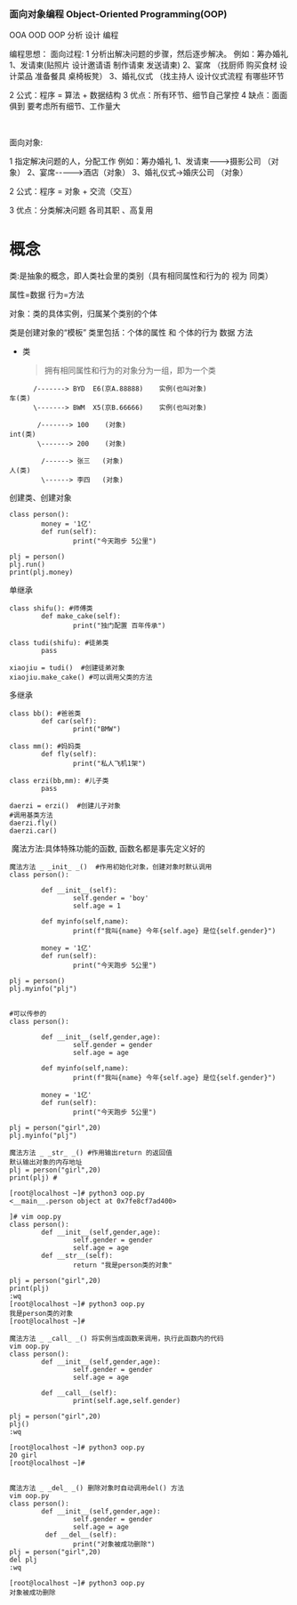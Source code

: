 ### 面向对象编程 Object-Oriented Programming(OOP)

OOA    OOD   OOP 
 分析    设计    编程



编程思想： 
					 面向过程:
1 分析出解决问题的步骤，然后逐步解决。
		  	 例如：筹办婚礼
				1、发请柬(贴照片  设计邀请语  制作请柬  发送请柬)
				2、宴席	（找厨师 购买食材  设计菜品  准备餐具  桌椅板凳）
				3、婚礼仪式 （找主持人 设计仪式流程 有哪些环节

2 公式：程序 = 算法 + 数据结构
3 优点：所有环节、细节自己掌控
4 缺点：面面俱到 要考虑所有细节、工作量大







​					

面向对象: 

1 指定解决问题的人，分配工作
	                例如：筹办婚礼
								1、发请柬--->摄影公司 （对象）
								2、宴席----->酒店（对象）
								3、婚礼仪式->婚庆公司  （对象）

2 公式：程序 = 对象 + 交流（交互）

3 优点：分类解决问题 各司其职 、高复用

# 概念


类:是抽象的概念，即人类社会里的类别（具有相同属性和行为的 视为 同类）

属性=数据  行为=方法

对象：类的具体实例，归属某个类别的个体

类是创建对象的“模板” 类里包括：个体的属性  和 个体的行为
				   														数据          方法



- 类

  > 拥有相同属性和行为的对象分为一组，即为一个类

```
      /-------> BYD  E6(京A.88888)    实例(也叫对象)
车(类)
      \-------> BWM  X5(京B.66666)    实例(也叫对象)

       /-------> 100    (对象)
int(类)
       \-------> 200    (对象)
       
    	/------> 张三   (对象)   
人(类)
		\------> 李四	  (对象)
```





创建类、创建对象

```
class person():
        money = '1亿' 
        def run(self):
                print("今天跑步 5公里")

plj = person()
plj.run()
print(plj.money)

```

单继承

```
class shifu(): #师傅类
        def make_cake(self):
                print("独门配置 百年传承")

class tudi(shifu): #徒弟类
        pass

xiaojiu = tudi()  #创建徒弟对象
xiaojiu.make_cake() #可以调用父类的方法

```

多继承

```
class bb(): #爸爸类
        def car(self):
                print("BMW")

class mm(): #妈妈类
        def fly(self):
                print("私人飞机1架")

class erzi(bb,mm): #儿子类
        pass

daerzi = erzi()  #创建儿子对象
#调用基类方法
daerzi.fly()  
daerzi.car()

```

​		魔法方法:具体特殊功能的函数, 函数名都是事先定义好的

```
魔法方法 _ _init_ _()  #作用初始化对象，创建对象时默认调用
class person():

        def __init__(self):
                self.gender = 'boy'
                self.age = 1

        def myinfo(self,name):
                print(f"我叫{name} 今年{self.age} 是位{self.gender}")

        money = '1亿'
        def run(self):
                print("今天跑步 5公里")

plj = person()
plj.myinfo("plj")


#可以传参的
class person():

        def __init__(self,gender,age):
                self.gender = gender
                self.age = age

        def myinfo(self,name):
                print(f"我叫{name} 今年{self.age} 是位{self.gender}")

        money = '1亿'
        def run(self):
                print("今天跑步 5公里")

plj = person("girl",20)
plj.myinfo("plj")

魔法方法 _ _str_ _() #作用输出return 的返回值
默认输出对象的内存地址
plj = person("girl",20)
print(plj) #

[root@localhost ~]# python3 oop.py 
<__main__.person object at 0x7fe8cf7ad400>

]# vim oop.py
class person():
        def __init__(self,gender,age):
                self.gender = gender
                self.age = age
        def __str__(self):
                return "我是person类的对象"

plj = person("girl",20)
print(plj)
:wq
[root@localhost ~]# python3 oop.py 
我是person类的对象
[root@localhost ~]# 

魔法方法 _ _call_ _() 将实例当成函数来调用，执行此函数内的代码
vim oop.py
class person():
        def __init__(self,gender,age):
                self.gender = gender
                self.age = age
		
        def __call__(self):
                print(self.age,self.gender)
                
plj = person("girl",20)
plj()
:wq

[root@localhost ~]# python3 oop.py 
20 girl
[root@localhost ~]# 
                

魔法方法 _ _del_ _() 删除对象时自动调用del() 方法
vim oop.py
class person():
        def __init__(self,gender,age):
                self.gender = gender
                self.age = age
		 def __del__(self):
                print("对象被成功删除")
plj = person("girl",20)
del plj
:wq

[root@localhost ~]# python3 oop.py 
对象被成功删除
```

 



